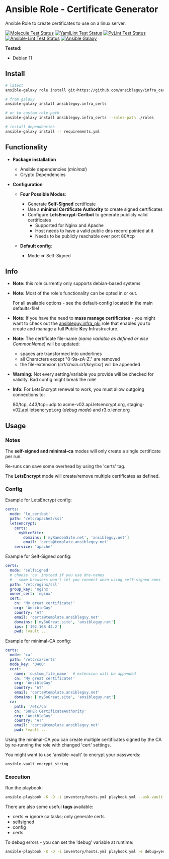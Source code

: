 # Ansible Role - Certificate Generator

Ansible Role to create certificates to use on a linux server.

[![Molecule Test Status](https://badges.ansibleguy.net/infra_certs.molecule.svg)](https://github.com/ansibleguy/_meta_cicd/blob/latest/templates/usr/local/bin/cicd/molecule.sh.j2)
[![YamlLint Test Status](https://badges.ansibleguy.net/infra_certs.yamllint.svg)](https://github.com/ansibleguy/_meta_cicd/blob/latest/templates/usr/local/bin/cicd/yamllint.sh.j2)
[![PyLint Test Status](https://badges.ansibleguy.net/infra_certs.pylint.svg)](https://github.com/ansibleguy/_meta_cicd/blob/latest/templates/usr/local/bin/cicd/pylint.sh.j2)
[![Ansible-Lint Test Status](https://badges.ansibleguy.net/infra_certs.ansiblelint.svg)](https://github.com/ansibleguy/_meta_cicd/blob/latest/templates/usr/local/bin/cicd/ansiblelint.sh.j2)
[![Ansible Galaxy](https://badges.ansibleguy.net/galaxy.badge.svg)](https://galaxy.ansible.com/ui/standalone/roles/ansibleguy/infra_certs)


**Tested:**
* Debian 11

## Install

```bash
# latest
ansible-galaxy role install git+https://github.com/ansibleguy/infra_certs

# from galaxy
ansible-galaxy install ansibleguy.infra_certs

# or to custom role-path
ansible-galaxy install ansibleguy.infra_certs --roles-path ./roles

# install dependencies
ansible-galaxy install -r requirements.yml
```

## Functionality

* **Package installation**
  * Ansible dependencies (_minimal_)
  * Crypto Dependencies


* **Configuration**
  * **Four Possible Modes**:
    * Generate **Self-Signed** certificate
    * Use a **minimal Certificate Authority** to create signed certificates
    * Configure **LetsEncrypt-Certbot** to generate publicly valid certificates
      * Supported for Nginx and Apache
      * Host needs to have a valid public dns record pointed at it
      * Needs to be publicly reachable over port 80/tcp


  * **Default config**:
    * Mode => Self-Signed


## Info

* **Note:** this role currently only supports debian-based systems


* **Note:** Most of the role's functionality can be opted in or out.

  For all available options - see the default-config located in the main defaults-file!


* **Note:** If you have the need to **mass manage certificates** - you might want to check out the [ansibleguy.infra_pki](https://github.com/ansibleguy/infra_pki) role that enables you to create and manage a full **P**ublic **K**ey **I**nfrastructure.


* **Note:** The certificate file-name (_name variable as defined or else CommonName_) will be updated:
  * spaces are transformed into underlines
  * all Characters except "0-9a-zA-Z." are removed
  * the file-extension (_crt/chain.crt/key/csr_) will be appended


* **Warning:** Not every setting/variable you provide will be checked for validity. Bad config might break the role!


* **Info:** For LetsEncrypt renewal to work, you must allow outgoing connections to:

  80/tcp, 443/tcp+udp to acme-v02.api.letsencrypt.org, staging-v02.api.letsencrypt.org (_debug mode_) and r3.o.lencr.org


## Usage

### Notes
The **self-signed and minimal-ca** modes will only create a single certificate per run.

Re-runs can save some overhead by using the 'certs' tag.


The **LetsEncrypt** mode will create/remove multiple certificates as defined.


### Config

Example for LetsEncrypt config:

```yaml
certs:
  mode: 'le_certbot'
  path: '/etc/apache2/ssl'
  letsencrypt:
    certs:
      myNiceSite:
        domains: ['myRandomSite.net', 'ansibleguy.net']
        email: 'certs@template.ansibleguy.net'
    service: 'apache'
```

Example for Self-Signed config:

```yaml
certs:
  mode: 'selfsigned'
  # choose 'ca' instead if you use dns-names
  #   some browsers won't let you connect when using self-signed ones
  path: '/etc/nginx/ssl'
  group_key: 'nginx'
  owner_cert: 'nginx'
  cert:
    cn: 'My great certificate!'
    org: 'AnsibleGuy'
    country: 'AT'
    email: 'certs@template.ansibleguy.net'
    domains: ['mySoGreat.site', 'ansibleguy.net']
    ips: ['192.168.44.2']
    pwd: !vault ...
```

Example for minimal-CA config:

```yaml
certs:
  mode: 'ca'
  path: '/etc/ca/certs'
  mode_key: '0400'
  cert:
    name: 'custom_file_name'  # extension will be appended
    cn: 'My great certificate!'
    org: 'AnsibleGuy'
    country: 'AT'
    email: 'certs@template.ansibleguy.net'
    domains: ['mySoGreat.site', 'ansibleguy.net']
  ca:
    path: '/etc/ca'
    cn: 'SUPER CertificateAuthority'
    org: 'AnsibleGuy'
    country: 'AT'
    email: 'certs@template.ansibleguy.net'
    pwd: !vault ...
```

Using the minimal-CA you can create multiple certificates signed by the CA by re-running the role with changed 'cert' settings.


You might want to use 'ansible-vault' to encrypt your passwords:
```bash
ansible-vault encrypt_string
```

### Execution

Run the playbook:
```bash
ansible-playbook -K -D -i inventory/hosts.yml playbook.yml --ask-vault-pass
```

There are also some useful **tags** available:
* certs => ignore ca tasks; only generate certs
* selfsigned
* config
* certs

To debug errors - you can set the 'debug' variable at runtime:
```bash
ansible-playbook -K -D -i inventory/hosts.yml playbook.yml -e debug=yes
```
